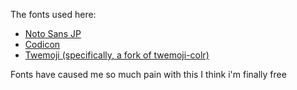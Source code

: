 The fonts used here:
* [Noto Sans JP](https://fonts.google.com/noto/specimen/Noto+Sans+JP)
* [Codicon](https://github.com/microsoft/vscode-codicons)
* [Twemoji (specifically, a fork of twemoji-colr)](https://github.com/win98se/twemoji-colr/tree/patch-15)

Fonts have caused me so much pain with this I think i'm finally free